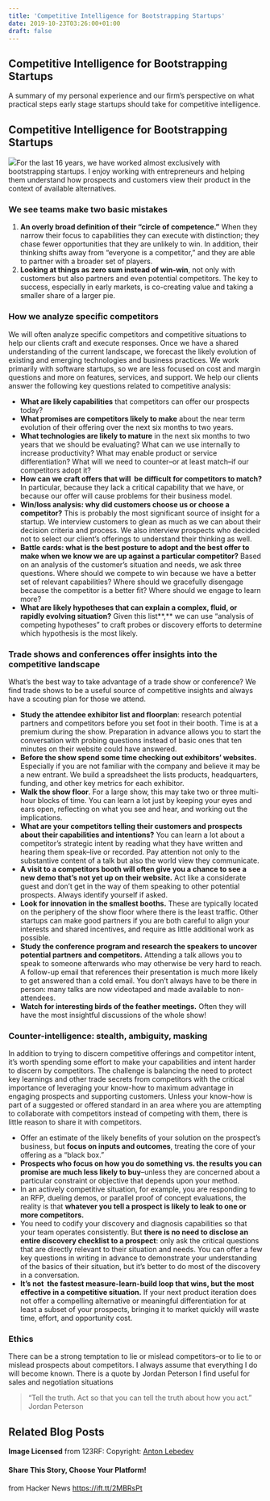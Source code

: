 ```yaml
---
title: 'Competitive Intelligence for Bootstrapping Startups'
date: 2019-10-23T03:26:00+01:00
draft: false
---
```


Competitive Intelligence for Bootstrapping Startups
---------------------------------------------------

A summary of my personal experience and our firm’s perspective on what practical steps early stage startups should take for competitive intelligence.

Competitive Intelligence for Bootstrapping Startups
---------------------------------------------------

[![](https://www.skmurphy.com/wp-content/uploads/2010/06/AntonLebedevRadar.jpg)](https://www.123rf.com/profile_logos2012)For the last 16 years, we have worked almost exclusively with bootstrapping startups. I enjoy working with entrepreneurs and helping them understand how prospects and customers view their product in the context of available alternatives.

### We see teams make two basic mistakes

1.  **An overly broad definition of their “circle of competence.”** When they narrow their focus to capabilities they can execute with distinction; they chase fewer opportunities that they are unlikely to win. In addition, their thinking shifts away from “everyone is a competitor,” and they are able to partner with a broader set of players.
2.  **Looking at things as zero sum instead of win-win**, not only with customers but also partners and even potential competitors. The key to success, especially in early markets, is co-creating value and taking a smaller share of a larger pie.

### How we analyze specific competitors

We will often analyze specific competitors and competitive situations to help our clients craft and execute responses. Once we have a shared understanding of the current landscape, we forecast the likely evolution of existing and emerging technologies and business practices. We work primarily with software startups, so we are less focused on cost and margin questions and more on features, services, and support. We help our clients answer the following key questions related to competitive analysis:

*   **What are likely capabilities** that competitors can offer our prospects today?
*   **What promises are competitors likely to make** about the near term evolution of their offering over the next six months to two years.
*   **What technologies are likely to mature** in the next six months to two years that we should be evaluating? What can we use internally to increase productivity? What may enable product or service differentiation? What will we need to counter–or at least match–if our competitors adopt it?
*   **How can we craft offers that will  be difficult for competitors to match?** In particular, because they lack a critical capability that we have, or because our offer will cause problems for their business model.
*   **Win/loss analysis: why did customers choose us or choose a competitor?** This is probably the most significant source of insight for a startup. We interview customers to glean as much as we can about their decision criteria and process. We also interview prospects who decided not to select our client’s offerings to understand their thinking as well.
*   **Battle cards: what is the best posture to adopt and the best offer to make when we know we are up against a particular competitor?** Based on an analysis of the customer’s situation and needs, we ask three questions. Where should we compete to win because we have a better set of relevant capabilities? Where should we gracefully disengage because the competitor is a better fit? Where should we engage to learn more?
*   **What are likely hypotheses that can explain a complex, fluid, or rapidly evolving situation?** Given this list**,** we can use “analysis of competing hypotheses” to craft probes or discovery efforts to determine which hypothesis is the most likely.

### Trade shows and conferences offer insights into the competitive landscape

What’s the best way to take advantage of a trade show or conference? We find trade shows to be a useful source of competitive insights and always have a scouting plan for those we attend.

*   **Study the attendee exhibitor list and floorplan**: research potential partners and competitors before you set foot in their booth. Time is at a premium during the show. Preparation in advance allows you to start the conversation with probing questions instead of basic ones that ten minutes on their website could have answered.
*   **Before the show spend some time checking out exhibitors’ websites.** Especially if you are not familiar with the company and believe it may be a new entrant. We build a spreadsheet the lists products, headquarters, funding, and other key metrics for each exhibitor.
*   **Walk the show floor**. For a large show, this may take two or three multi-hour blocks of time. You can learn a lot just by keeping your eyes and ears open, reflecting on what you see and hear, and working out the implications.
*   **What are your competitors telling their customers and prospects about their capabilities and intentions?** You can learn a lot about a competitor’s strategic intent by reading what they have written and hearing them speak–live or recorded. Pay attention not only to the substantive content of a talk but also the world view they communicate.
*   **A visit to a competitors booth will often give you a chance to see a new demo that’s not yet up on their website.** Act like a considerate guest and don’t get in the way of them speaking to other potential prospects. Always identify yourself if asked.
*   **Look for innovation in the smallest booths.** These are typically located on the periphery of the show floor where there is the least traffic. Other startups can make good partners if you are both careful to align your interests and shared incentives, and require as little additional work as possible.
*   **Study the conference program and research the speakers to uncover potential partners and competitors.** Attending a talk allows you to speak to someone afterwards who may otherwise be very hard to reach. A follow-up email that references their presentation is much more likely to get answered than a cold email. You don’t always have to be there in person: many talks are now videotaped and made available to non-attendees.
*   **Watch for interesting birds of the feather meetings.** Often they will have the most insightful discussions of the whole show!

### Counter-intelligence: stealth, ambiguity, masking

In addition to trying to discern competitive offerings and competitor intent, it’s worth spending some effort to make your capabilities and intent harder to discern by competitors. The challenge is balancing the need to protect key learnings and other trade secrets from competitors with the critical importance of leveraging your know-how to maximum advantage in engaging prospects and supporting customers. Unless your know-how is part of a suggested or offered standard in an area where you are attempting to collaborate with competitors instead of competing with them, there is little reason to share it with competitors.

*   Offer an estimate of the likely benefits of your solution on the prospect’s business, but **focus on inputs and outcomes**, treating the core of your offering as a “black box.”
*   **Prospects who focus on how you do something vs. the results you can promise are much less likely to buy**–unless they are concerned about a particular constraint or objective that depends upon your method.
*   In an actively competitive situation, for example, you are responding to an RFP, dueling demos, or parallel proof of concept evaluations, the reality is that **whatever you tell a prospect is likely to leak to one or more competitors.**
*   You need to codify your discovery and diagnosis capabilities so that your team operates consistently. But **there is no need to disclose an entire discovery checklist to a prospect**: only ask the critical questions that are directly relevant to their situation and needs. You can offer a few key questions in writing in advance to demonstrate your understanding of the basics of their situation, but it’s better to do most of the discovery in a conversation.
*   **It’s not  the fastest measure-learn-build loop that wins, but the most effective in a competitive situation.** If your next product iteration does not offer a compelling alternative or meaningful differentiation for at least a subset of your prospects, bringing it to market quickly will waste time, effort, and opportunity cost.

### Ethics

There can be a strong temptation to lie or mislead competitors–or to lie to or mislead prospects about competitors. I always assume that everything I do will become known. There is a quote by Jordan Peterson I find useful for sales and negotiation situations

> “Tell the truth. Act so that you can tell the truth about how you act.”  
> Jordan Peterson

Related Blog Posts
------------------

**Image Licensed** from 123RF: Copyright: [Anton Lebedev](https://www.123rf.com/profile_logos2012)

#### Share This Story, Choose Your Platform!

  
  
from Hacker News https://ift.tt/2MBRsPt
